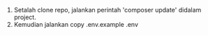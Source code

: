 1. Setalah clone repo, jalankan perintah 'composer update' didalam project.
2. Kemudian jalankan copy .env.example .env
